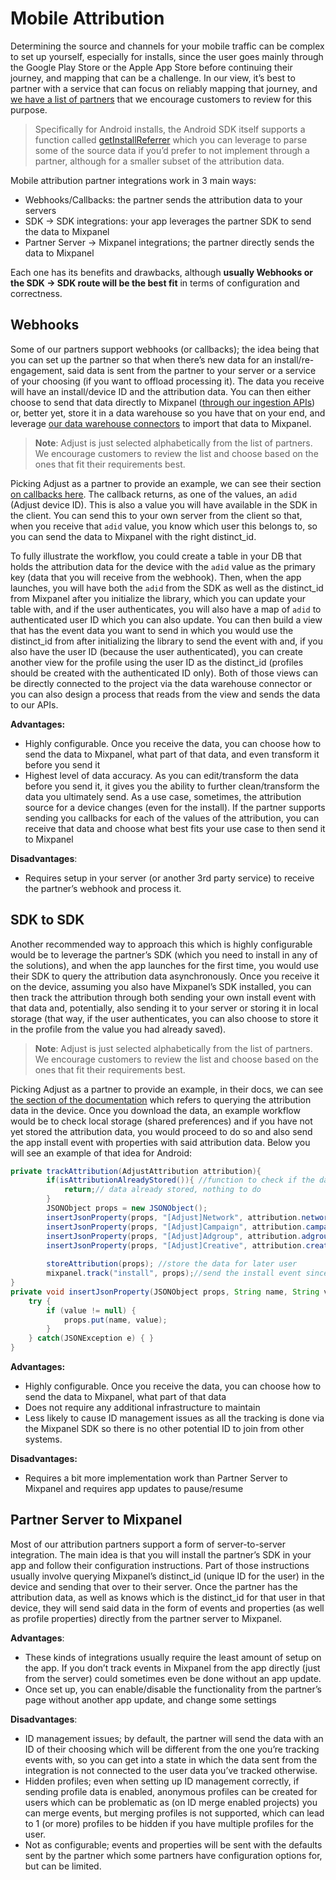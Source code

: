# Mobile Attribution

Determining the source and channels for your mobile traffic can be complex to set up yourself, especially for installs, since the user goes mainly through the Google Play Store or the Apple App Store before continuing their journey, and mapping that can be a challenge. In our view, it’s best to partner with a service that can focus on reliably mapping that journey, and [we have a list of partners](https://mixpanel.com/partners/integrations?categories=attribution-deep-linking) that we encourage customers to review for this purpose.

> Specifically for Android installs, the Android SDK itself supports a function called [getInstallReferrer](https://developer.android.com/reference/com/android/installreferrer/api/ReferrerDetails#getInstallReferrer()) which you can leverage to parse some of the source data if you’d prefer to not implement through a partner, although for a smaller subset of the attribution data.

Mobile attribution partner integrations work in 3 main ways: 
- Webhooks/Callbacks: the partner sends the attribution data to your servers
- SDK → SDK integrations: your app leverages the partner SDK to send the data to Mixpanel
- Partner Server → Mixpanel integrations; the partner directly sends the data to Mixpanel

Each one has its benefits and drawbacks, although **usually Webhooks or the SDK → SDK route will be the best fit** in terms of configuration and correctness.

## Webhooks

Some of our partners support webhooks (or callbacks); the idea being that you can set up the partner so that when there’s new data for an install/re-engagement, said data is sent from the partner to your server or a service of your choosing (if you want to offload processing it). The data you receive will have an install/device ID and the attribution data. You can then either choose to send that data directly to Mixpanel ([through our ingestion APIs](https://developer.mixpanel.com/reference/events)) or, better yet, store it in a data warehouse so you have that on your end, and leverage [our data warehouse connectors](https://docs.mixpanel.com/docs/tracking-methods/data-warehouse/overview) to import that data to Mixpanel.

> **Note**: Adjust is just selected alphabetically from the list of partners. We encourage customers to review the list and choose based on the ones that fit their requirements best.

Picking Adjust as a partner to provide an example, we can see their section [on callbacks here](https://help.adjust.com/en/article/server-callbacks#single-activity-callbacks). The callback returns, as one of the values, an `adid` (Adjust device ID). This is also a value you will have available in the SDK in the client. You can send this to your own server from the client so that, when you receive that `adid` value, you know which user this belongs to, so you can send the data to Mixpanel with the right distinct_id.

To fully illustrate the workflow, you could create a table in your DB that holds the attribution data for the device with the `adid` value as the primary key (data that you will receive from the webhook). Then, when the app launches, you will have both the `adid` from the SDK as well as the distinct_id from Mixpanel after you initialize the library, which you can update your table with, and if the user authenticates, you will also have a map of `adid` to authenticated user ID which you can also update. You can then build a view that has the event data you want to send in which you would use the distinct_id from after initializing the library to send the event with and, if you also have the user ID (because the user authenticated), you can create another view for the profile using the user ID as the distinct_id (profiles should be created with the authenticated ID only). Both of those views can be directly connected to the project via the data warehouse connector or you can also design a process that reads from the view and sends the data to our APIs.

**Advantages:**
- Highly configurable. Once you receive the data, you can choose how to send the data to Mixpanel, what part of that data, and even transform it before you send it
- Highest level of data accuracy. As you can edit/transform the data before you send it, it gives you the ability to further clean/transform the data you ultimately send. As a use case, sometimes, the attribution source for a device changes (even for the install). If the partner supports sending you callbacks for each of the values of the attribution, you can receive that data and choose what best fits your use case to then send it to Mixpanel

**Disadvantages**:

- Requires setup in your server (or another 3rd party service) to receive the partner’s webhook and process it.

## SDK to SDK

Another recommended way to approach this which is highly configurable would be to leverage the partner’s SDK (which you need to install in any of the solutions), and when the app launches for the first time, you would use their SDK to query the attribution data asynchronously. Once you receive it on the device, assuming you also have Mixpanel’s SDK installed, you can then track the attribution through both sending your own install event with that data and, potentially, also sending it to your server or storing it in local storage (that way, if the user authenticates, you can also choose to store it in the profile from the value you had already saved).

> **Note**: Adjust is just selected alphabetically from the list of partners. We encourage customers to review the list and choose based on the ones that fit their requirements best.

Picking Adjust as a partner to provide an example, in their docs, we can see [the section of the documentation](https://help.adjust.com/en/article/mixpanel-sdk-integration) which refers to querying the attribution data in the device. Once you download the data, an example workflow would be to check local storage (shared preferences) and if you have not yet stored the attribution data, you would proceed to do so and also send the app install event with properties with said attribution data. Below you will see an example of that idea for Android:

```java
private trackAttribution(AdjustAttribution attribution){
		if(isAttributionAlreadyStored()){ //function to check if the data is already on the device
		    return;// data already stored, nothing to do
		}
		JSONObject props = new JSONObject();
		insertJsonProperty(props, "[Adjust]Network", attribution.network);
		insertJsonProperty(props, "[Adjust]Campaign", attribution.campaign);
		insertJsonProperty(props, "[Adjust]Adgroup", attribution.adgroup);
		insertJsonProperty(props, "[Adjust]Creative", attribution.creative);
		
		storeAttribution(props); //store the data for later user
		mixpanel.track("install", props);//send the install event since this is the first time it has been received
}
private void insertJsonProperty(JSONObject props, String name, String value) {
    try {
        if (value != null) {
            props.put(name, value);
        }
    } catch(JSONException e) { }
}
```

**Advantages:**

- Highly configurable. Once you receive the data, you can choose how to send the data to Mixpanel, what part of that data
- Does not require any additional infrastructure to maintain
- Less likely to cause ID management issues as all the tracking is done via the Mixpanel SDK so there is no other potential ID to join from other systems.

**Disadvantages:**

- Requires a bit more implementation work than Partner Server to Mixpanel and requires app updates to pause/resume

## Partner Server to Mixpanel

Most of our attribution partners support a form of server-to-server integration. The main idea is that you will install the partner’s SDK in your app and follow their configuration instructions. Part of those instructions usually involve querying Mixpanel’s distinct_id (unique ID for the user) in the device and sending that over to their server. Once the partner has the attribution data, as well as knows which is the distinct_id for that user in that device, they will send said data in the form of events and properties (as well as profile properties) directly from the partner server to Mixpanel.

**Advantages**:

- These kinds of integrations usually require the least amount of setup on the app. If you don’t track events in Mixpanel from the app directly (just from the server) could sometimes even be done without an app update.
- Once set up, you can enable/disable the functionality from the partner’s page without another app update, and change some settings

**Disadvantages**:

- ID management issues; by default, the partner will send the data with an ID of their choosing which will be different from the one you’re tracking events with, so you can get into a state in which the data sent from the integration is not connected to the user data you’ve tracked otherwise.
- Hidden profiles; even when setting up ID management correctly, if sending profile data is enabled, anonymous profiles can be created for users which can be problematic as (on ID merge enabled projects) you can merge events, but merging profiles is not supported, which can lead to 1 (or more) profiles to be hidden if you have multiple profiles for the user.
- Not as configurable; events and properties will be sent with the defaults sent by the partner which some partners have configuration options for, but can be limited.

